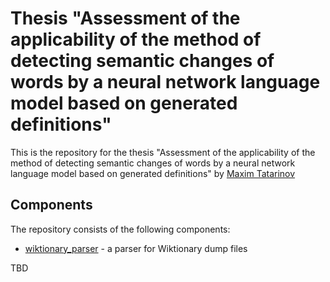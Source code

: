 <h1>Thesis "Assessment of the applicability of the method of detecting semantic changes of words
by a neural network language model based on generated definitions"</h1>

This is the repository for the thesis "Assessment of the applicability of the method of
detecting semantic changes of words by a neural network language model based on generated
definitions" by [Maxim Tatarinov](https://github.com/tatarinovst2)

## Components

The repository consists of the following components:

* [wiktionary_parser](wiktionary_parser) - a parser for Wiktionary dump files

TBD
